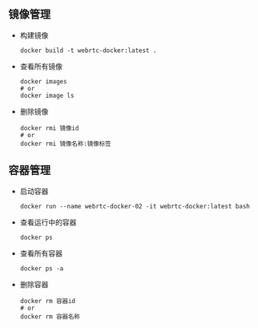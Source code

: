 ## 镜像管理

- 构建镜像
  ```shell
  docker build -t webrtc-docker:latest .
  ```

- 查看所有镜像
  ```shell
  docker images
  # or
  docker image ls
  ```

- 删除镜像
  ```shell
  docker rmi 镜像id
  # or
  docker rmi 镜像名称:镜像标签
  ```

## 容器管理

- 启动容器
  ```shell
  docker run --name webrtc-docker-02 -it webrtc-docker:latest bash
  ```

- 查看运行中的容器
  ```shell
  docker ps
  ```

- 查看所有容器
  ```shell
  docker ps -a
  ```
  
- 删除容器
  ```shell
  docker rm 容器id
  # or
  docker rm 容器名称
  ```